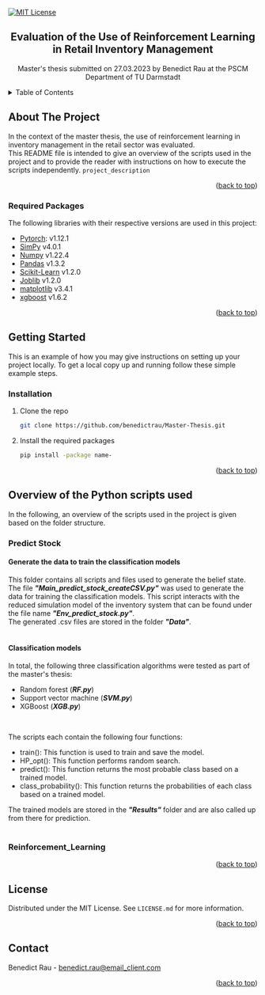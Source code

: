 <!-- Improved compatibility of back to top link: See: https://github.com/othneildrew/Best-README-Template/pull/73 -->
<a name="readme-top"></a>
<!--
-->

[![MIT License][license-shield]][license-url]

<h2 align="center">Evaluation of the Use of Reinforcement Learning in Retail Inventory Management</h2>

  <p align="center">
    Master's thesis submitted on 27.03.2023 by Benedict Rau at the PSCM Department of TU Darmstadt

  </p>




<!-- TABLE OF CONTENTS -->
<details>
  <summary>Table of Contents</summary>
  <ol>
    <li>
      <a href="#about-the-project">About The Project</a>
      <ul>
        <li><a href="#required-packages">Required Packages</a></li>
      </ul>
    </li>
    <li>
      <a href="#getting-started">Getting Started</a>
      <ul>
        <li><a href="#prerequisites">Prerequisites</a></li>
        <li><a href="#installation">Installation</a></li>
      </ul>
    </li>
    <li><a href="#usage">Usage</a></li>
    <li><a href="#roadmap">Roadmap</a></li>
    <li><a href="#contributing">Contributing</a></li>
    <li><a href="#license">License</a></li>
    <li><a href="#contact">Contact</a></li>
    <li><a href="#acknowledgments">Acknowledgments</a></li>
  </ol>
</details>



<!-- ABOUT THE PROJECT -->
## About The Project

In the context of the master thesis, the use of reinforcement learning in inventory management in the retail sector was evaluated. <br>
This README file is intended to give an overview of the scripts used in the project and to provide the reader with instructions on how to execute the scripts independently.
`project_description`

<p align="right">(<a href="#readme-top">back to top</a>)</p>



### Required Packages

The following libraries with their respective versions are used in this project:

* [Pytorch](https://pytorch.org): v1.12.1
* [SimPy](https://simpy.readthedocs.io/en/latest/index.html) v4.0.1
* [Numpy](https://simpy.readthedocs.io/en/latest/index.html) v1.22.4
* [Pandas](https://simpy.readthedocs.io/en/latest/index.html) v1.3.2
* [Scikit-Learn](https://simpy.readthedocs.io/en/latest/index.html) v1.2.0
* [Joblib](https://simpy.readthedocs.io/en/latest/index.html) v1.2.0
* [matplotlib](https://simpy.readthedocs.io/en/latest/index.html) v3.4.1
* [xgboost](https://simpy.readthedocs.io/en/latest/index.html) v1.6.2


<p align="right">(<a href="#readme-top">back to top</a>)</p>



<!-- GETTING STARTED -->
## Getting Started

This is an example of how you may give instructions on setting up your project locally.
To get a local copy up and running follow these simple example steps.


### Installation

1. Clone the repo
   ```sh
   git clone https://github.com/benedictrau/Master-Thesis.git
   ```
2. Install the required packages
   ```sh
   pip install -package name-
   ```

<p align="right">(<a href="#readme-top">back to top</a>)</p>



<!-- Overview -->
## Overview of the Python scripts used

In the following, an overview of the scripts used in the project is given based on the folder structure. 

### Predict Stock

#### Generate the data to train the classification models
This folder contains all scripts and files used to generate the belief state. 
The file _**"Main_predict_stock_createCSV.py"**_ was used to generate the data for training the classification models.
This script interacts with the reduced simulation model of the inventory system that can be found under the file name _**"Env_predict_stock.py"**_. <br>
The generated .csv files are stored in the folder _**"Data"**_.
<br><br>

#### Classification models
In total, the following three classification algorithms were tested as part of the master's thesis:
* Random forest (_**RF.py**_)
* Support vector machine (_**SVM.py**_)
* XGBoost (_**XGB.py**_)
<br>

The scripts each contain the following four functions:
* train(): This function is used to train and save the model.
* HP_opt(): This function performs random search.
* predict(): This function returns the most probable class based on a trained model.
* class_probability(): This function returns the probabilities of each class based on a trained model.

The trained models are stored in the _**"Results"**_ folder and are also called up from there for prediction.
<br><br>

### Reinforcement_Learning

<p align="right">(<a href="#readme-top">back to top</a>)</p>



<!-- LICENSE -->
## License

Distributed under the MIT License. See `LICENSE.md` for more information.

<p align="right">(<a href="#readme-top">back to top</a>)</p>



<!-- CONTACT -->
## Contact

Benedict Rau - benedict.rau@email_client.com

<p align="right">(<a href="#readme-top">back to top</a>)</p>





<!-- MARKDOWN LINKS & IMAGES -->
<!-- https://www.markdownguide.org/basic-syntax/#reference-style-links -->
[contributors-shield]: https://img.shields.io/github/contributors/github_username/repo_name.svg?style=for-the-badge
[contributors-url]: https://github.com/github_username/repo_name/graphs/contributors
[forks-shield]: https://img.shields.io/github/forks/github_username/repo_name.svg?style=for-the-badge
[forks-url]: https://github.com/github_username/repo_name/network/members
[stars-shield]: https://img.shields.io/github/stars/github_username/repo_name.svg?style=for-the-badge
[stars-url]: https://github.com/github_username/repo_name/stargazers
[issues-shield]: https://img.shields.io/github/issues/github_username/repo_name.svg?style=for-the-badge
[issues-url]: https://github.com/github_username/repo_name/issues
[license-shield]: https://img.shields.io/github/license/github_username/repo_name.svg?style=for-the-badge
[license-url]: https://github.com/benedictrau/Master-Thesis/blob/main/LICENSE.md
[linkedin-shield]: https://img.shields.io/badge/-LinkedIn-black.svg?style=for-the-badge&logo=linkedin&colorB=555
[linkedin-url]: https://linkedin.com/in/linkedin_username
[product-screenshot]: images/screenshot.png
[Next.js]: https://upload.wikimedia.org/wikipedia/commons/9/96/Pytorch_logo.png
[Next-url]: https://nextjs.org/
[React.js]: https://img.shields.io/badge/React-20232A?style=for-the-badge&logo=react&logoColor=61DAFB
[React-url]: https://reactjs.org/
[Vue.js]: https://img.shields.io/badge/Vue.js-35495E?style=for-the-badge&logo=vuedotjs&logoColor=4FC08D
[Vue-url]: https://vuejs.org/
[Angular.io]: https://img.shields.io/badge/Angular-DD0031?style=for-the-badge&logo=angular&logoColor=white
[Angular-url]: https://angular.io/
[Svelte.dev]: https://img.shields.io/badge/Svelte-4A4A55?style=for-the-badge&logo=svelte&logoColor=FF3E00
[Svelte-url]: https://svelte.dev/
[Laravel.com]: https://img.shields.io/badge/Laravel-FF2D20?style=for-the-badge&logo=laravel&logoColor=white
[Laravel-url]: https://laravel.com
[Bootstrap.com]: https://img.shields.io/badge/Bootstrap-563D7C?style=for-the-badge&logo=bootstrap&logoColor=white
[Bootstrap-url]: https://getbootstrap.com
[JQuery.com]: https://img.shields.io/badge/jQuery-0769AD?style=for-the-badge&logo=jquery&logoColor=white
[JQuery-url]: https://jquery.com 
 